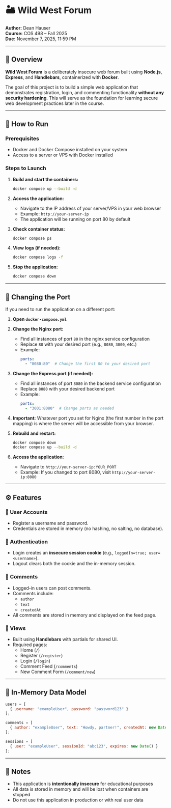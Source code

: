 # 🏜️ Wild West Forum  
**Author:** Dean Hauser  
**Course:** COS 498 – Fall 2025   
**Due:** November 7, 2025, 11:59 PM  

---

## 📖 Overview
**Wild West Forum** is a deliberately insecure web forum built using **Node.js**, **Express**, and **Handlebars**, containerized with **Docker**.  

The goal of this project is to build a simple web application that demonstrates registration, login, and commenting functionality **without any security hardening**. This will serve as the foundation for learning secure web development practices later in the course.

---

## 🚀 How to Run

### Prerequisites
- Docker and Docker Compose installed on your system
- Access to a server or VPS with Docker installed

### Steps to Launch
1. **Build and start the containers:**
   ```bash
   docker compose up --build -d
   ```

2. **Access the application:**
   - Navigate to the IP address of your server/VPS in your web browser
   - Example: `http://your-server-ip`
   - The application will be running on port 80 by default

3. **Check container status:**
   ```bash
   docker compose ps
   ```

4. **View logs (if needed):**
   ```bash
   docker compose logs -f
   ```

5. **Stop the application:**
   ```bash
   docker compose down
   ```

---

## 🔧 Changing the Port

If you need to run the application on a different port:

1. **Open `docker-compose.yml`**

2. **Change the Nginx port:**
   - Find all instances of port `80` in the nginx service configuration
   - Replace `80` with your desired port (e.g., `8080`, `3000`, etc.)
   - Example:
     ```yaml
     ports:
       - "8080:80"  # Change the first 80 to your desired port
     ```

3. **Change the Express port (if needed):**
   - Find all instances of port `8080` in the backend service configuration
   - Replace `8080` with your desired backend port
   - Example:
     ```yaml
     ports:
       - "3001:8080"  # Change ports as needed
     ```

4. **Important:** Whatever port you set for Nginx (the first number in the port mapping) is where the server will be accessible from your browser.

5. **Rebuild and restart:**
   ```bash
   docker compose down
   docker compose up --build -d
   ```

6. **Access the application:**
   - Navigate to `http://your-server-ip:YOUR_PORT`
   - Example: If you changed to port 8080, visit `http://your-server-ip:8080`

---

## ⚙️ Features

### 👤 User Accounts
- Register a username and password.
- Credentials are stored in memory (no hashing, no salting, no database).

### 🔐 Authentication
- Login creates an **insecure session cookie** (e.g., `loggedIn=true; user=<username>`).
- Logout clears both the cookie and the in-memory session.

### 💬 Comments
- Logged-in users can post comments.
- Comments include:
  - `author`
  - `text`
  - `createdAt`
- All comments are stored in memory and displayed on the feed page.

### 🧩 Views
- Built using **Handlebars** with partials for shared UI.
- Required pages:
  - Home (`/`)
  - Register (`/register`)
  - Login (`/login`)
  - Comment Feed (`/comments`)
  - New Comment Form (`/comment/new`)

---

## 🧱 In-Memory Data Model

```js
users = [
  { username: "exampleUser", password: "password123" }
];

comments = [
  { author: "exampleUser", text: "Howdy, partner!", createdAt: new Date() }
];

sessions = [
  { user: "exampleUser", sessionId: "abc123", expires: new Date() }
];
```

---

## 📝 Notes
- This application is **intentionally insecure** for educational purposes
- All data is stored in memory and will be lost when containers are stopped
- Do not use this application in production or with real user data

